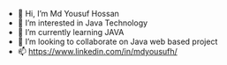 - 👋 Hi, I’m Md Yousuf Hossan
- 👀 I’m interested in Java Technology
- 🌱 I’m currently learning JAVA
- 💞️ I’m looking to collaborate on Java web based project
- 📫 https://www.linkedin.com/in/mdyousufh/

<!---
mdyousufh/mdyousufh is a ✨ special ✨ repository because its `README.md` (this file) appears on your GitHub profile.
You can click the Preview link to take a look at your changes.
--->
